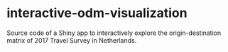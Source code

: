 # interactive-odm-visualization
Source code of a Shiny app to interactively explore the origin-destination matrix of 2017 Travel Survey in Netherlands.
